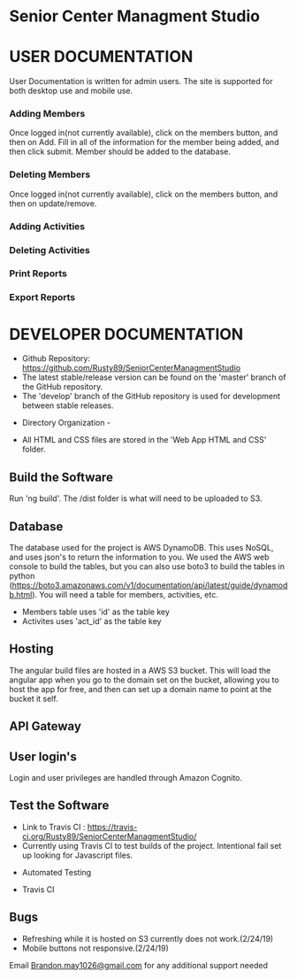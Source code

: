 # Senior Center Managment Studio

# USER DOCUMENTATION
User Documentation is written for admin users. The site is supported for both desktop use and mobile use.
### Adding Members
Once logged in(not currently available), click on the members button, and then on Add. Fill in all of the information for the member being added, and then click submit. Member should be added to the database.

### Deleting Members
Once logged in(not currently available), click on the members button, and then on update/remove.

### Adding Activities

### Deleting Activities

### Print Reports

### Export Reports


# DEVELOPER DOCUMENTATION
- Github Repository: https://github.com/Rusty89/SeniorCenterManagmentStudio
- The latest stable/release version can be found on the 'master' branch of the GitHub repository.
- The 'develop' branch of the GitHub repository is used for development between stable releases.
* Directory Organization - 
- All HTML and CSS files are stored in the 'Web App HTML and CSS' folder.

## Build the Software
Run 'ng build'. The /dist folder is what will need to be uploaded to S3.

## Database
The database used for the project is AWS DynamoDB. This uses NoSQL, and uses json's to return the information to you. We used the AWS web console to build the tables, but you can also use boto3 to build the tables in python (https://boto3.amazonaws.com/v1/documentation/api/latest/guide/dynamodb.html). You will need a table for members, activities, etc.
* Members table uses 'id' as the table key
* Activites uses 'act_id' as the table key

## Hosting
The angular build files are hosted in a AWS S3 bucket. This will load the angular app when you go to the domain set on the bucket, allowing you to host the app for free, and then can set up a domain name to point at the bucket it self. 

## API Gateway


## User login's
Login and user privileges are handled through Amazon Cognito.

## Test the Software
- Link to Travis CI : https://travis-ci.org/Rusty89/SeniorCenterManagmentStudio/
- Currently using Travis CI to test builds of the project. Intentional fail set up looking for Javascript files.
* Automated Testing 
- Travis CI

## Bugs
* Refreshing while it is hosted on S3 currently does not work.(2/24/19)
* Mobile buttons not responsive.(2/24/19)

Email Brandon.may1026@gmail.com for any additional support needed
